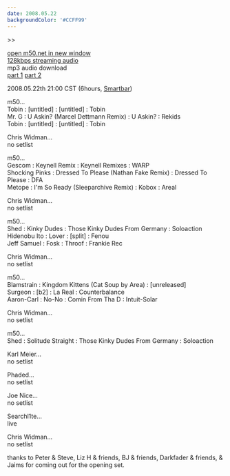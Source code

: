 ```yaml
---
date: 2008.05.22
backgroundColor: '#CCFF99'
---
```


\>>

[open m50.net in new window  
](http://m50.net/)[128kbps streaming audio](http://m50.net/streamed/2008.05.22\(128\).ra)  
mp3 audio download  
[part 1](http://m50.net/streamed/2008.05.22pt1\(128\).mp3) [part 2](http://m50.net/streamed/2008.05.22pt2\(128\).mp3)  

2008.05.22th 21:00 CST (6hours, [Smartbar](http://www.smartbarchicago.com/))

m50...  
Tobin : \[untitled\] : \[untitled\] : Tobin  
Mr. G : U Askin? (Marcel Dettmann Remix) : U Askin? : Rekids  
Tobin : \[untitled\] : \[untitled\] : Tobin  

Chris Widman...  
no setlist  

m50...  
Gescom : Keynell Remix : Keynell Remixes : WARP  
Shocking Pinks : Dressed To Please (Nathan Fake Remix) : Dressed To Please : DFA  
Metope : I'm So Ready (Sleeparchive Remix) : Kobox : Areal  

Chris Widman...  
no setlist  

m50...  
Shed : Kinky Dudes : Those Kinky Dudes From Germany : Soloaction  
Hidenobu Ito : Lover : \[split\] : Fenou  
Jeff Samuel : Fosk : Throof : Frankie Rec  

Chris Widman...  
no setlist  

m50...  
Blamstrain : Kingdom Kittens (Cat Soup by Area) : \[unreleased\]  
Surgeon : \[b2\] : La Real : Counterbalance  
Aaron-Carl : No-No : Comin From Tha D : Intuit-Solar  

Chris Widman...  
no setlist  

m50...  
Shed : Solitude Straight : Those Kinky Dudes From Germany : Soloaction  

Karl Meier...  
no setlist  

Phaded...  
no setlist  

Joe Nice...  
no setlist  

Searchl1te...  
live  

Chris Widman...  
no setlist  

thanks to Peter & Steve, Liz H & friends, BJ & friends, Darkfader & friends, & Jaims for coming out for the opening set.